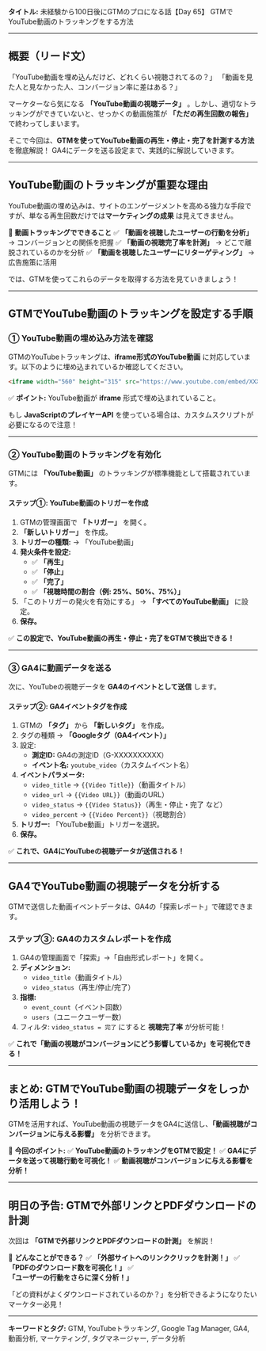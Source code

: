 **タイトル:**
未経験から100日後にGTMのプロになる話【Day 65】
GTMでYouTube動画のトラッキングをする方法

---

## **概要（リード文）**

「YouTube動画を埋め込んだけど、どれくらい視聴されてるの？」
「動画を見た人と見なかった人、コンバージョン率に差はある？」

マーケターなら気になる **「YouTube動画の視聴データ」** 。しかし、適切なトラッキングができていないと、せっかくの動画施策が **「ただの再生回数の報告」** で終わってしまいます。

そこで今回は、**GTMを使ってYouTube動画の再生・停止・完了を計測する方法** を徹底解説！ GA4にデータを送る設定まで、実践的に解説していきます。

---

## **YouTube動画のトラッキングが重要な理由**

YouTube動画の埋め込みは、サイトのエンゲージメントを高める強力な手段ですが、単なる再生回数だけでは**マーケティングの成果** は見えてきません。

📌 **動画トラッキングでできること**
✅ **「動画を視聴したユーザーの行動を分析」** → コンバージョンとの関係を把握
✅ **「動画の視聴完了率を計測」** → どこで離脱されているのかを分析
✅ **「動画を視聴したユーザーにリターゲティング」** → 広告施策に活用

では、GTMを使ってこれらのデータを取得する方法を見ていきましょう！

---

## **GTMでYouTube動画のトラッキングを設定する手順**

### **① YouTube動画の埋め込み方法を確認**

GTMのYouTubeトラッキングは、**iframe形式のYouTube動画** に対応しています。以下のように埋め込まれているか確認してください。

```html
<iframe width="560" height="315" src="https://www.youtube.com/embed/XXXXXXXXX" allow="autoplay; encrypted-media" allowfullscreen></iframe>
```

✅ **ポイント:** YouTube動画が **iframe** 形式で埋め込まれていること。

もし **JavaScriptのプレイヤーAPI** を使っている場合は、カスタムスクリプトが必要になるので注意！

---

### **② YouTube動画のトラッキングを有効化**

GTMには **「YouTube動画」** のトラッキングが標準機能として搭載されています。

#### **ステップ①: YouTube動画のトリガーを作成**
1. GTMの管理画面で **「トリガー」** を開く。
2. **「新しいトリガー」** を作成。
3. **トリガーの種類:** → 「YouTube動画」
4. **発火条件を設定:**
   - ✅ **「再生」**
   - ✅ **「停止」**
   - ✅ **「完了」**
   - ✅ **「視聴時間の割合（例: 25%、50%、75%）」**
5. 「このトリガーの発火を有効にする」 → **「すべてのYouTube動画」** に設定。
6. **保存。**

✅ **この設定で、YouTube動画の再生・停止・完了をGTMで検出できる！**

---

### **③ GA4に動画データを送る**

次に、YouTubeの視聴データを **GA4のイベントとして送信** します。

#### **ステップ②: GA4イベントタグを作成**

1. GTMの **「タグ」** から **「新しいタグ」** を作成。
2. タグの種類 → **「Googleタグ（GA4イベント）」**
3. 設定:
   - **測定ID:** GA4の測定ID（G-XXXXXXXXXX）
   - **イベント名:** `youtube_video`（カスタムイベント名）
4. **イベントパラメータ:**
   - `video_title` → `{{Video Title}}`（動画タイトル）
   - `video_url` → `{{Video URL}}`（動画のURL）
   - `video_status` → `{{Video Status}}`（再生・停止・完了 など）
   - `video_percent` → `{{Video Percent}}`（視聴割合）
5. **トリガー:** 「YouTube動画」トリガーを選択。
6. **保存。**

✅ **これで、GA4にYouTubeの視聴データが送信される！**

---

## **GA4でYouTube動画の視聴データを分析する**

GTMで送信した動画イベントデータは、GA4の「探索レポート」で確認できます。

### **ステップ③: GA4のカスタムレポートを作成**

1. GA4の管理画面で「探索」→「自由形式レポート」を開く。
2. **ディメンション:**
   - `video_title`（動画タイトル）
   - `video_status`（再生/停止/完了）
3. **指標:**
   - `event_count`（イベント回数）
   - `users`（ユニークユーザー数）
4. フィルタ: `video_status = 完了` にすると **視聴完了率** が分析可能！

✅ **これで「動画の視聴がコンバージョンにどう影響しているか」を可視化できる！**

---

## **まとめ: GTMでYouTube動画の視聴データをしっかり活用しよう！**

GTMを活用すれば、YouTube動画の視聴データをGA4に送信し、**「動画視聴がコンバージョンに与える影響」** を分析できます。

📌 **今回のポイント:**
✅ **YouTube動画のトラッキングをGTMで設定！**
✅ **GA4にデータを送って視聴行動を可視化！**
✅ **動画視聴がコンバージョンに与える影響を分析！**

---

## **明日の予告: GTMで外部リンクとPDFダウンロードの計測**

次回は **「GTMで外部リンクとPDFダウンロードの計測」** を解説！

📌 **どんなことができる？**
✅ **「外部サイトへのリンククリックを計測！」**
✅ **「PDFのダウンロード数を可視化！」**
✅ **「ユーザーの行動をさらに深く分析！」**

「どの資料がよくダウンロードされているのか？」を分析できるようになりたいマーケター必見！

---

**キーワードとタグ:**
GTM, YouTubeトラッキング, Google Tag Manager, GA4, 動画分析, マーケティング, タグマネージャー, データ分析
